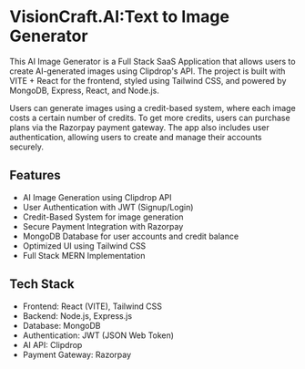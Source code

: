 # VisionCraft.AI:Text to Image Generator
This AI Image Generator is a Full Stack SaaS Application that allows users to create AI-generated images using Clipdrop's API. The project is built with VITE + React for the frontend, styled using Tailwind CSS, and powered by MongoDB, Express, React, and Node.js.

Users can generate images using a credit-based system, where each image costs a certain number of credits. To get more credits, users can purchase plans via the Razorpay payment gateway. The app also includes user authentication, allowing users to create and manage their accounts securely.
## Features
- AI Image Generation using Clipdrop API
- User Authentication with JWT (Signup/Login)
- Credit-Based System for image generation
- Secure Payment Integration with Razorpay
- MongoDB Database for user accounts and credit balance
- Optimized UI using Tailwind CSS
- Full Stack MERN Implementation

## Tech Stack
- Frontend: React (VITE), Tailwind CSS
- Backend: Node.js, Express.js
- Database: MongoDB
- Authentication: JWT (JSON Web Token)
- AI API: Clipdrop
- Payment Gateway: Razorpay
